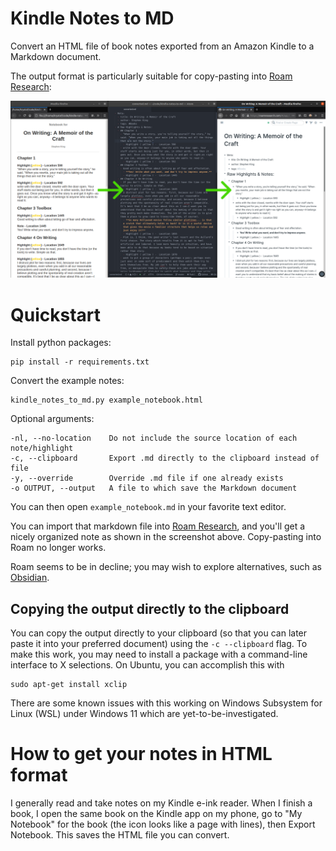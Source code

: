# Kindle Notes to MD

Convert an HTML file of book notes exported from an Amazon Kindle to a Markdown document.

The output format is particularly suitable for copy-pasting into
[Roam Research](https://roamresearch.com):

![Screenshot](kindle_notes_html_to_md_screenshot.png)

# Quickstart

Install python packages:

    pip install -r requirements.txt

Convert the example notes:

    kindle_notes_to_md.py example_notebook.html

Optional arguments:

    -nl, --no-location    Do not include the source location of each note/highlight
    -c, --clipboard       Export .md directly to the clipboard instead of file
    -y, --override        Override .md file if one already exists
    -o OUTPUT, --output   A file to which save the Markdown document

You can then open `example_notebook.md` in your favorite text editor.

You can import that markdown file into [Roam Research](https://roamresearch.com),
and you'll get a nicely organized note as shown in the screenshot above.
Copy-pasting into Roam no longer works.

Roam seems to be in decline; you may wish to explore alternatives,
such as [Obsidian](https://obsidian.md/).

## Copying the output directly to the clipboard

You can copy the output directly to your clipboard (so that you can later paste it into your preferred document) using the `-c --clipboard` flag. To
make this work, you may need to install a package with a command-line interface to X selections. On Ubuntu, you can accomplish this with

```
sudo apt-get install xclip
```

There are some known issues with this working on Windows Subsystem for Linux (WSL) under Windows 11 which are yet-to-be-investigated.

# How to get your notes in HTML format

I generally read and take notes on my Kindle e-ink reader. When I finish a book, I open the same book on the Kindle app on my phone, go to "My
Notebook" for the book (the icon looks like a page with lines), then Export Notebook. This saves the HTML file you can convert.

